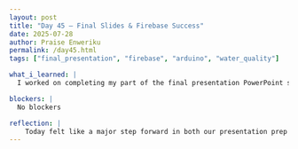 ```yaml
---
layout: post
title: "Day 45 – Final Slides & Firebase Success"
date: 2025-07-28
author: Praise Enweriku
permalink: /day45.html
tags: ["final_presentation", "firebase", "arduino", "water_quality"]

what_i_learned: |
  I worked on completing my part of the final presentation PowerPoint slides, specifically focusing on the literature review and methodology sections. I reviewed past research that informed our approach and clearly explained how our project combines hardware and machine learning to classify water quality. In addition, we finally got our Firebase database connected to the Arduino, which allows our sensor data to stream in real-time. This was a big technical milestone and brings us closer to a fully functional end-to-end system.

blockers: |
  No blockers

reflection: |
    Today felt like a major step forward in both our presentation prep and project implementation. Writing the literature review reminded me how much foundational work we’ve built upon, and getting Firebase to connect successfully made the hardware side feel much more complete. It’s exciting to see everything starting to come together just in time for the final stretch. I’m beginning to feel more confident presenting our work because I now understand each piece of the system more deeply.
---
```

